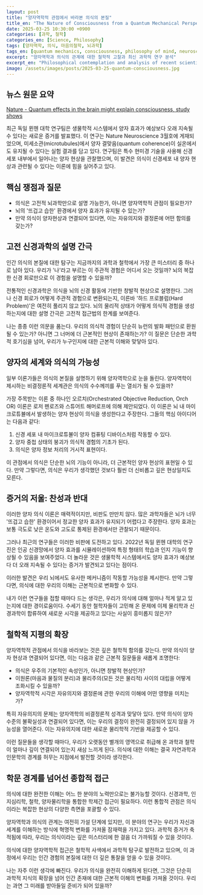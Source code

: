 ```yaml
---
layout: post
title: "양자역학적 관점에서 바라본 의식의 본질"
title_en: "The Nature of Consciousness from a Quantum Mechanical Perspective"
date: 2025-03-25 10:30:00 +0900
categories: [과학, 철학]
categories_en: [Science, Philosophy]
tags: [양자역학, 의식, 마음의철학, 뇌과학]
tags_en: [quantum mechanics, consciousness, philosophy of mind, neuroscience]
excerpt: "양자역학과 의식의 관계에 대한 철학적 고찰과 최신 과학적 연구 분석"
excerpt_en: "Philosophical contemplation and analysis of recent scientific research on the relationship between quantum mechanics and consciousness"
image: /assets/images/posts/2025-03-25-quantum-consciousness.jpg
---
```


<div class="post-content-ko" markdown="1">
  
## 뉴스 원문 요약
[Nature - Quantum effects in the brain might explain consciousness, study shows](https://www.nature.com/articles/d41586-025-00321-7)

최근 독일 뮌헨 대학 연구팀은 생물학적 시스템에서 양자 효과가 예상보다 오래 지속될 수 있다는 새로운 증거를 발표했다. 이 연구는 Nature Neuroscience 3월호에 게재되었으며, 미세소관(microtubules)에서 양자 결맞음(quantum coherence)이 실온에서도 유지될 수 있다는 실험 결과를 담고 있다. 연구팀은 특수 현미경 기술을 사용해 신경세포 내부에서 일어나는 양자 현상을 관찰했으며, 이 발견은 의식이 신경세포 내 양자 현상과 관련될 수 있다는 이론에 힘을 실어주고 있다.

## 핵심 쟁점과 질문
- 의식은 고전적 뇌과학만으로 설명 가능한가, 아니면 양자역학적 관점이 필요한가?
- 뇌의 '뜨겁고 습한' 환경에서 양자 효과가 유지될 수 있는가?
- 만약 의식이 양자현상과 연결되어 있다면, 이는 자유의지와 결정론에 어떤 함의를 갖는가?

## 고전 신경과학의 설명 간극
  
인간 의식의 본질에 대한 탐구는 지금까지의 과학과 철학에서 가장 큰 미스터리 중 하나로 남아 있다. 우리가 '나'라고 부르는 이 주관적 경험은 어디서 오는 것일까? 뇌의 복잡한 신경 회로만으로 이 경험을 설명할 수 있을까?

전통적인 신경과학은 의식을 뇌의 신경 활동에 기반한 창발적 현상으로 설명한다. 그러나 신경 회로가 어떻게 주관적 경험으로 변환되는지, 이른바 '하드 프로블럼(Hard Problem)'은 여전히 풀리지 않고 있다. 뇌의 물리적 상태가 어떻게 의식적 경험을 생성하는지에 대한 설명 간극은 고전적 접근법의 한계를 보여준다.

나는 종종 이런 의문을 품는다. 우리의 의식적 경험이 단순히 뉴런의 발화 패턴으로 환원될 수 있는가? 아니면 그 너머에 더 근본적인 현상이 존재하는가? 이 질문은 단순한 과학적 호기심을 넘어, 우리가 누구인지에 대한 근본적 이해와 맞닿아 있다.

## 양자의 세계와 의식의 가능성
  
일부 이론가들은 의식의 본질을 설명하기 위해 양자역학으로 눈을 돌린다. 양자역학이 제시하는 비결정론적 세계관은 의식의 수수께끼를 푸는 열쇠가 될 수 있을까?

가장 주목받는 이론 중 하나인 오르치(Orchestrated Objective Reduction, Orch OR) 이론은 로저 펜로즈와 스튜어트 해머로프에 의해 제안되었다. 이 이론은 뇌 내 마이크로튜뷸에서 발생하는 양자 현상이 의식을 생성한다고 주장한다. 그들의 핵심 아이디어는 다음과 같다:

1. 신경 세포 내 마이크로튜뷸이 양자 컴퓨팅 디바이스처럼 작동할 수 있다.
2. 양자 중첩 상태의 붕괴가 의식적 경험의 기초가 된다.
3. 의식은 양자 정보 처리의 거시적 표현이다.

이 관점에서 의식은 단순한 뇌의 기능이 아니라, 더 근본적인 양자 현상의 표현일 수 있다. 만약 그렇다면, 의식은 우리가 생각했던 것보다 훨씬 더 신비롭고 깊은 현상일지도 모른다.

## 증거의 저울: 찬성과 반대
  
이러한 양자 의식 이론은 매력적이지만, 비판도 만만치 않다. 많은 과학자들은 뇌가 너무 '뜨겁고 습한' 환경이어서 정교한 양자 효과가 유지되기 어렵다고 주장한다. 양자 효과는 보통 극도로 낮은 온도와 고도로 통제된 환경에서만 관찰되기 때문이다.

그러나 최근의 연구들은 이러한 비판에 도전하고 있다. 2022년 독일 뮌헨 대학의 연구진은 인공 신경망에서 양자 효과를 시뮬레이션하여 특정 형태의 학습과 인지 기능이 향상될 수 있음을 보여주었다. 더 놀라운 것은 생물학적 시스템에서도 양자 효과가 예상보다 더 오래 지속될 수 있다는 증거가 발견되고 있다는 점이다.

이러한 발견은 우리 뇌에서도 유사한 메커니즘이 작동할 가능성을 제시한다. 만약 그렇다면, 의식에 대한 우리의 이해는 근본적으로 변화할 수 있다.

내가 이런 연구들을 접할 때마다 드는 생각은, 우리가 의식에 대해 얼마나 적게 알고 있는지에 대한 경이로움이다. 수세기 동안 철학자들이 고민해 온 문제에 이제 물리학과 신경과학이 합류하여 새로운 시각을 제공하고 있다는 사실이 흥미롭지 않은가?

## 철학적 지평의 확장
  
양자역학적 관점에서 의식을 바라보는 것은 깊은 철학적 함의를 갖는다. 만약 의식이 양자 현상과 연결되어 있다면, 이는 다음과 같은 근본적 질문들을 새롭게 조명한다:

- 의식은 우주의 기본적인 속성인가, 아니면 창발적 현상인가?
- 이원론(마음과 물질의 분리)과 물리주의(모든 것은 물리적) 사이의 대립을 어떻게 조화시킬 수 있을까?
- 양자역학적 시각은 자유의지와 결정론에 관한 우리의 이해에 어떤 영향을 미치는가?

특히 자유의지의 문제는 양자역학의 비결정론적 성격과 맞닿아 있다. 만약 의식이 양자 수준의 불확실성과 연결되어 있다면, 이는 우리의 결정이 완전히 결정되어 있지 않을 가능성을 열어준다. 이는 자유의지에 대한 새로운 물리학적 기반을 제공할 수 있다.

이런 질문들을 생각할 때마다, 우리가 오랫동안 별개의 영역으로 취급해 온 과학과 철학이 얼마나 깊이 연결되어 있는지 새삼 느끼게 된다. 의식에 대한 이해는 결국 자연과학과 인문학의 경계를 허무는 지점에서 발전할 것이라 생각한다.

## 학문 경계를 넘어선 종합적 접근
  
의식에 대한 완전한 이해는 어느 한 분야의 노력만으로는 불가능할 것이다. 신경과학, 인지심리학, 철학, 양자물리학을 통합한 학제간 접근이 필요하다. 이런 통합적 관점은 의식이라는 복잡한 현상의 다양한 측면을 포괄할 수 있다.

양자역학과 의식의 관계는 여전히 가설 단계에 있지만, 이 분야의 연구는 우리가 자신과 세계를 이해하는 방식에 혁명적 변화를 가져올 잠재력을 가지고 있다. 과학적 증거가 축적됨에 따라, 우리는 의식이라는 깊은 미스터리에 한 걸음 더 가까워질 수 있을 것이다.

의식에 대한 양자역학적 접근은 철학적 사색에서 과학적 탐구로 발전하고 있으며, 이 과정에서 우리는 인간 경험의 본질에 대한 더 깊은 통찰을 얻을 수 있을 것이다.

나는 자주 이런 생각에 빠진다. 우리가 의식을 완전히 이해하게 된다면, 그것은 단순히 과학적 지식의 확장을 넘어 인간 존재에 대한 근본적 이해의 변화를 가져올 것이다. 우리는 과연 그 미래를 받아들일 준비가 되어 있을까?
</div>

<div class="post-content-en" markdown="1" style="display: none;">
  
## Original News Summary
[Nature - Quantum effects in the brain might explain consciousness, study shows](https://www.nature.com/articles/d41586-025-00321-7)

Recently, researchers at the University of Munich in Germany published new evidence suggesting that quantum effects can persist in biological systems longer than previously thought. This study, published in the March issue of Nature Neuroscience, presents experimental results showing that quantum coherence in microtubules can be maintained even at room temperature. The research team used specialized microscopy techniques to observe quantum phenomena within neurons, lending support to theories that consciousness may be related to quantum phenomena within nerve cells.

## Key Issues and Questions
- Can consciousness be explained solely by classical neuroscience, or is a quantum mechanical perspective necessary?
- Can quantum effects be maintained in the 'warm and wet' environment of the brain?
- If consciousness is connected to quantum phenomena, what implications does this have for free will and determinism?

## The Explanatory Gap in Classical Neuroscience
  
The exploration of human consciousness remains one of the greatest mysteries in science and philosophy. Where does this subjective experience we call 'self' come from? Can the complex neural circuits of the brain fully explain this experience?

Traditional neuroscience explains consciousness as an emergent phenomenon based on neural activity in the brain. However, the "Hard Problem" of how neural circuits transform into subjective experience remains unsolved. The explanatory gap between the physical states of the brain and the generation of conscious experience reveals the limitations of classical approaches.

I often find myself wondering: Can our conscious experience be reduced simply to patterns of neuronal firing? Or is there something more fundamental beyond that? This question extends beyond mere scientific curiosity, touching on our fundamental understanding of who we are.

## Quantum Realms and the Possibility of Consciousness
  
Some theorists turn to quantum mechanics to explain the nature of consciousness. Could the non-deterministic worldview offered by quantum mechanics be the key to unlocking the mystery of consciousness?

One of the most prominent theories, the Orchestrated Objective Reduction (Orch OR) theory proposed by Roger Penrose and Stuart Hameroff, suggests that quantum phenomena occurring in microtubules within the brain generate consciousness. Their key ideas include:

1. Microtubules within neurons can function as quantum computing devices.
2. The collapse of quantum superposition states forms the basis of conscious experience.
3. Consciousness is a macroscopic representation of quantum information processing.

From this perspective, consciousness may not simply be a function of the brain but an expression of more fundamental quantum phenomena. If so, consciousness might be a far more mysterious and profound phenomenon than we have thought.

## The Balance of Evidence: Pro and Con
  
While these quantum consciousness theories are intriguing, criticism is substantial. Many scientists argue that the brain is too "warm and wet" an environment for sophisticated quantum effects to be maintained, as quantum effects are typically observed only at extremely low temperatures and in highly controlled environments.

However, recent studies are challenging these criticisms. In 2022, researchers at the University of Munich, Germany, demonstrated that simulating quantum effects in artificial neural networks could enhance certain forms of learning and cognitive functions. More surprisingly, evidence is emerging that quantum effects in biological systems may last longer than expected.

These discoveries suggest the possibility of similar mechanisms operating in our brains. If so, our understanding of consciousness could fundamentally change.

Whenever I encounter these studies, I'm struck by the wonder of how little we actually know about consciousness. Isn't it fascinating that philosophers have contemplated this problem for centuries, and now physics and neuroscience are joining forces to provide new perspectives?

## Expanding Philosophical Horizons
  
Viewing consciousness from a quantum mechanical perspective has profound philosophical implications. If consciousness is connected to quantum phenomena, it sheds new light on fundamental questions such as:

- Is consciousness a fundamental property of the universe or an emergent phenomenon?
- How can we reconcile the opposition between dualism (separation of mind and matter) and physicalism (everything is physical)?
- How does a quantum mechanical view affect our understanding of free will and determinism?

The issue of free will, in particular, intersects with the non-deterministic nature of quantum mechanics. If consciousness is linked to quantum-level uncertainty, it opens the possibility that our decisions are not completely determined, potentially providing a new physical basis for free will.

Whenever I contemplate these questions, I'm reminded of how deeply connected science and philosophy are, despite having been treated as separate domains for so long. I believe that understanding consciousness will ultimately advance at the intersection where natural sciences and humanities merge.

## An Integrated Approach Beyond Disciplinary Boundaries
  
A complete understanding of consciousness may not be possible through the efforts of any single field. An interdisciplinary approach integrating neuroscience, cognitive psychology, philosophy, and quantum physics is necessary. This integrated perspective can encompass various aspects of the complex phenomenon of consciousness.

While the relationship between quantum mechanics and consciousness is still at the hypothesis stage, research in this field has the potential to revolutionize how we understand ourselves and the world. As scientific evidence accumulates, we may come one step closer to the deep mystery of consciousness.

The quantum mechanical approach to consciousness is evolving from philosophical contemplation to scientific inquiry, and in this process, we can gain deeper insights into the nature of human experience.

I often find myself pondering: If we were to fully understand consciousness, it would bring about not just an expansion of scientific knowledge but a fundamental shift in our understanding of human existence. Are we prepared to embrace that future?
</div>

</article> 